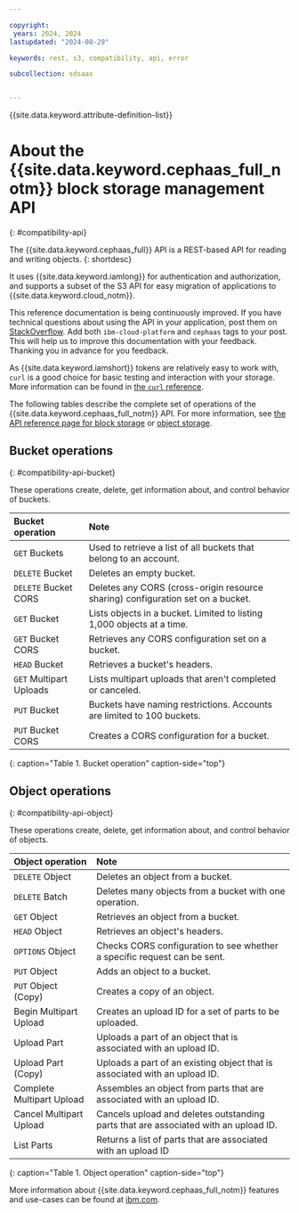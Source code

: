 ```yaml
---

copyright:
 years: 2024, 2024
lastupdated: "2024-08-29"

keywords: rest, s3, compatibility, api, error

subcollection: sdsaas


---
```


{{site.data.keyword.attribute-definition-list}}


# About the {{site.data.keyword.cephaas_full_notm}} block storage management API
{: #compatibility-api}

The {{site.data.keyword.cephaas_full}} API is a REST-based API for reading and writing objects.
{: shortdesc}

It uses {{site.data.keyword.iamlong}} for authentication and authorization, and supports a subset of the S3 API for easy migration of applications to {{site.data.keyword.cloud_notm}}.

This reference documentation is being continuously improved. If you have technical questions about using the API in your application, post them on [StackOverflow](https://stackoverflow.com/). Add both `ibm-cloud-platform` and `cephaas` tags to your post. This will help us to improve this documentation with your feedback. Thanking you in advance for you feedback.

As {{site.data.keyword.iamshort}} tokens are relatively easy to work with, `curl` is a good choice for basic testing and interaction with your storage. More information can be found in [the `curl` reference](/docs/sdsaas?topic=sdsaas-curl).

The following tables describe the complete set of operations of the {{site.data.keyword.cephaas_full_notm}} API. For more information, see [the API reference page for block storage](/docs/sdsaas?topic=sdsaas-block-storage-api) or [object storage](/docs/sdsaas?topic=sdsaas-object-storage-api).


## Bucket operations
{: #compatibility-api-bucket}

These operations create, delete, get information about, and control behavior of buckets.

| Bucket operation        | Note                                                                            |
|:------------------------|:--------------------------------------------------------------------------------|
| `GET` Buckets           | Used to retrieve a list of all buckets that belong to an account.              |
| `DELETE` Bucket         | Deletes an empty bucket.                                                       |
| `DELETE` Bucket CORS    | Deletes any CORS (cross-origin resource sharing) configuration set on a bucket. |
| `GET` Bucket            | Lists objects in a bucket. Limited to listing 1,000 objects at a time.         |
| `GET` Bucket CORS       | Retrieves any CORS configuration set on a bucket.                              |
| `HEAD` Bucket           | Retrieves a bucket's headers.                                                  |
| `GET` Multipart Uploads | Lists multipart uploads that aren't completed or canceled.                     |
| `PUT` Bucket            | Buckets have naming restrictions. Accounts are limited to 100 buckets.         |
| `PUT` Bucket CORS       | Creates a CORS configuration for a bucket.                                     |
{: caption="Table 1. Bucket operation" caption-side="top"}

## Object operations
{: #compatibility-api-object}

These operations create, delete, get information about, and control behavior of objects.

| Object operation          | Note                                                                                |
|:--------------------------|:------------------------------------------------------------------------------------|
| `DELETE` Object           | Deletes an object from a bucket.                                                   |
| `DELETE` Batch            | Deletes many objects from a bucket with one operation.                             |
| `GET` Object              | Retrieves an object from a bucket.                                                 |
| `HEAD` Object             | Retrieves an object's headers.                                                     |
| `OPTIONS` Object          | Checks CORS configuration to see whether a specific request can be sent.           |
| `PUT` Object              | Adds an object to a bucket.                                                        |
| `PUT` Object (Copy)       | Creates a copy of an object.                                                       |
| Begin Multipart Upload    | Creates an upload ID for a set of parts to be uploaded.                            |
| Upload Part               | Uploads a part of an object that is associated with an upload ID.                  |
| Upload Part (Copy)        | Uploads a part of an existing object that is associated with an upload ID.         |
| Complete Multipart Upload | Assembles an object from parts that are associated with an upload ID.              |
| Cancel Multipart Upload   | Cancels upload and deletes outstanding parts that are associated with an upload ID. |
| List Parts                | Returns a list of parts that are associated with an upload ID                       |
{: caption="Table 1. Object operation" caption-side="top"}

More information about {{site.data.keyword.cephaas_full_notm}} features and use-cases can be found at [ibm.com](https://www.ibm.com/products/software-defined-storage).
